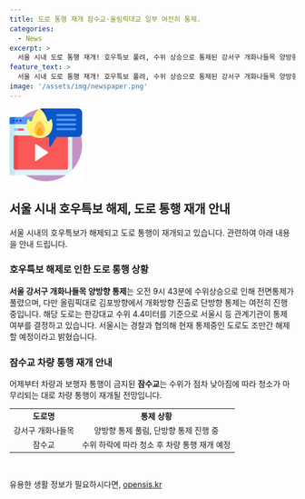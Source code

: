 ```yaml
---
title: 도로 통행 재개 잠수교·올림픽대교 일부 여전히 통제.
categories:
  - News
excerpt: >
  서울 시내 도로 통행 재개! 호우특보 풀려, 수위 상승으로 통제된 강서구 개화나들목 양방향 통제 해제. 다만, 올림픽대로 김포방향에서 개화방향 단방향 통제는 계속. 한강대교 수위 4.4m를 기준으로 통제 결정. 잠수교 차량·보행자 통행 금지, 수위 낮아지면 재개 예정. 서울시 조만간 전면 해제할 것 설명.
feature_text: >
  서울 시내 도로 통행 재개! 호우특보 풀려, 수위 상승으로 통제된 강서구 개화나들목 양방향 통제 해제. 다만, 올림픽대로 김포방향에서 개화방향 단방향 통제는 계속. 한강대교 수위 4.4m를 기준으로 통제 결정. 잠수교 차량·보행자 통행 금지, 수위 낮아지면 재개 예정. 서울시 조만간 전면 해제할 것 설명.
image: '/assets/img/newspaper.png'
---
```


<p><img src="/assets/img/news.png" alt="rentncar 속보" /></p>

<h2 data-ke-size="size26">서울 시내 호우특보 해제, 도로 통행 재개 안내</h2>

<p data-ke-size="size16">서울 시내의 호우특보가 해제되고 도로 통행이 재개되고 있습니다. 관련하여 아래 내용을 안내 드립니다.</p>

<h3><b>호우특보 해제로 인한 도로 통행 상황</b></h3>

<p data-ke-size="size16"><b>서울 강서구 개화나들목 양방향 통제</b>는 오전 9시 43분에 수위상승으로 인해 전면통제가 풀렸으며, 다만 올림픽대로 김포방향에서 개화방향 진출로 단방향 통제는 여전히 진행 중입니다. 해당 도로는 한강대교 수위 4.4미터를 기준으로 서울시 등 관계기관이 통제 여부를 결정하고 있습니다. 서울시는 경찰과 협의해 현재 통제중인 도로도 조만간 해제할 예정이라고 밝혔습니다.</p>

<h3><b>잠수교 차량 통행 재개 안내</b></h3>

<p data-ke-size="size16">어제부터 차량과 보행자 통행이 금지된 <b>잠수교</b>는 수위가 점차 낮아짐에 따라 청소가 마무리되는 대로 차량 통행이 재개될 전망입니다.</p>

<table>
    <tr>
        <td style="text-align: center; height: 17px;"><b>도로명</b></td>
        <td style="text-align: center; height: 17px;"><b>통제 상황</b></td>
    </tr>
    <tr>
        <td style="text-align: center; height: 17px;">강서구 개화나들목</td>
        <td style="text-align: center; height: 17px;">양방향 통제 풀림, 단방향 통제 진행 중</td>
    </tr>
    <tr>
        <td style="text-align: center; height: 17px;">잠수교</td>
        <td style="text-align: center; height: 17px;">수위 하락에 따라 청소 후 차량 통행 재개 예정</td>
    </tr>
</table>

<p data-ke-size="size16">&nbsp;</p>
유용한 생활 정보가 필요하시다면, <a href="https://opensis.kr" rel="dofollow">opensis.kr</a>


